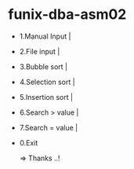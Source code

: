 # funix-dba-asm02
- 1.Manual Input                 |

- 2.File input                        |

- 3.Bubble sort                    |

- 4.Selection sort                 |

- 5.Insertion sort                  |

- 6.Search > value                |

- 7.Search = value                |

- 0.Exit                        

    => Thanks ..!